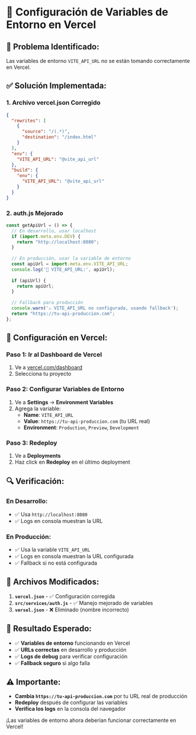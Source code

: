 # 🔧 Configuración de Variables de Entorno en Vercel

## 🚨 **Problema Identificado:**
Las variables de entorno `VITE_API_URL` no se están tomando correctamente en Vercel.

## ✅ **Solución Implementada:**

### 1. **Archivo vercel.json Corregido**
```json
{
  "rewrites": [
    {
      "source": "/(.*)",
      "destination": "/index.html"
    }
  ],
  "env": {
    "VITE_API_URL": "@vite_api_url"
  },
  "build": {
    "env": {
      "VITE_API_URL": "@vite_api_url"
    }
  }
}
```

### 2. **auth.js Mejorado**
```javascript
const getApiUrl = () => {
  // En desarrollo, usar localhost
  if (import.meta.env.DEV) {
    return "http://localhost:8080";
  }
  
  // En producción, usar la variable de entorno
  const apiUrl = import.meta.env.VITE_API_URL;
  console.log('🔧 VITE_API_URL:', apiUrl);
  
  if (apiUrl) {
    return apiUrl;
  }
  
  // Fallback para producción
  console.warn('⚠️ VITE_API_URL no configurada, usando fallback');
  return "https://tu-api-produccion.com";
};
```

## 🎯 **Configuración en Vercel:**

### **Paso 1: Ir al Dashboard de Vercel**
1. Ve a [vercel.com/dashboard](https://vercel.com/dashboard)
2. Selecciona tu proyecto

### **Paso 2: Configurar Variables de Entorno**
1. Ve a **Settings** → **Environment Variables**
2. Agrega la variable:
   - **Name**: `VITE_API_URL`
   - **Value**: `https://tu-api-produccion.com` (tu URL real)
   - **Environment**: `Production`, `Preview`, `Development`

### **Paso 3: Redeploy**
1. Ve a **Deployments**
2. Haz click en **Redeploy** en el último deployment

## 🔍 **Verificación:**

### **En Desarrollo:**
- ✅ Usa `http://localhost:8080`
- ✅ Logs en consola muestran la URL

### **En Producción:**
- ✅ Usa la variable `VITE_API_URL`
- ✅ Logs en consola muestran la URL configurada
- ✅ Fallback si no está configurada

## 📝 **Archivos Modificados:**

1. **`vercel.json`** - ✅ Configuración corregida
2. **`src/services/auth.js`** - ✅ Manejo mejorado de variables
3. **`versel.json`** - ❌ Eliminado (nombre incorrecto)

## 🚀 **Resultado Esperado:**

- ✅ **Variables de entorno** funcionando en Vercel
- ✅ **URLs correctas** en desarrollo y producción
- ✅ **Logs de debug** para verificar configuración
- ✅ **Fallback seguro** si algo falla

## ⚠️ **Importante:**

- **Cambia `https://tu-api-produccion.com`** por tu URL real de producción
- **Redeploy** después de configurar las variables
- **Verifica los logs** en la consola del navegador

¡Las variables de entorno ahora deberían funcionar correctamente en Vercel! 